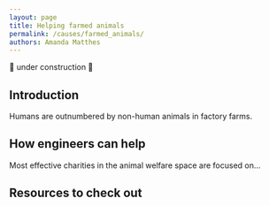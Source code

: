 ```yaml
---
layout: page
title: Helping farmed animals
permalink: /causes/farmed_animals/
authors: Amanda Matthes
---
```


🚧 under construction 🚧

## Introduction

Humans are outnumbered by non-human animals in factory farms.

## How engineers can help

Most effective charities in the animal welfare space are focused on...

## Resources to check out
